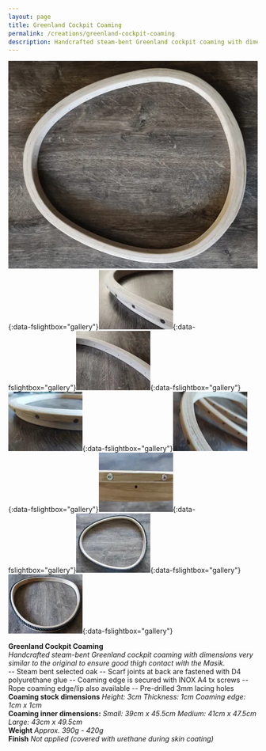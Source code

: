 ```yaml
---
layout: page
title: Greenland Cockpit Coaming
permalink: /creations/greenland-cockpit-coaming
description: Handcrafted steam-bent Greenland cockpit coaming with dimensions very similar to the original to ensure good thigh contact with the Masik
---
```


[![greenland_coaming_01](/assets/images/creations/coaming/coaming_01_s.webp)](/assets/images/creations/coaming/coaming_01.webp){:data-fslightbox="gallery"}[![greenland_coaming_02](/assets/images/creations/coaming/coaming_02_s.webp)](/assets/images/creations/coaming/coaming_02.webp){:data-fslightbox="gallery"}[![greenland_coaming_03](/assets/images/creations/coaming/coaming_03_s.webp)](/assets/images/creations/coaming/coaming_03.webp){:data-fslightbox="gallery"}[![greenland_coaming_04](/assets/images/creations/coaming/coaming_05_s.webp)](/assets/images/creations/coaming/coaming_05.webp){:data-fslightbox="gallery"}[![greenland_coaming_05](/assets/images/creations/coaming/coaming_04_s.webp)](/assets/images/creations/coaming/coaming_04.webp){:data-fslightbox="gallery"}[![greenland_coaming_inox_a4](/assets/images/creations/coaming/coaming_inox_a4_s.webp)](/assets/images/creations/coaming/coaming_inox_a4.webp){:data-fslightbox="gallery"}[![greenland_coaming_rope_lip_01](/assets/images/creations/coaming/coaming_rope_lip_01_s.webp)](/assets/images/creations/coaming/coaming_rope_lip_01.webp){:data-fslightbox="gallery"}[![greenland_coaming_rope_lip_02](/assets/images/creations/coaming/coaming_rope_lip_02_s.webp)](/assets/images/creations/coaming/coaming_rope_lip_02.webp){:data-fslightbox="gallery"}

**Greenland Cockpit Coaming**<br />
_Handcrafted steam-bent Greenland cockpit coaming with dimensions very similar to the original to ensure good thigh contact with the Masik._<br />
-- Steam bent selected oak
-- Scarf joints at back are fastened with D4 polyurethane glue
-- Coaming edge is secured with INOX A4 tx screws
-- Rope coaming edge/lip also available
-- Pre-drilled 3mm lacing holes<br />
**Coaming stock dimensions**
_Height: 3cm_
_Thickness: 1cm_
_Coaming edge: 1cm x 1cm_<br />
**Coaming inner dimensions:**
_Small: 39cm x 45.5cm_
_Medium: 41cm x 47.5cm_
_Large: 43cm x 49.5cm_<br />
**Weight**
_Approx. 390g - 420g_<br />
**Finish**
_Not applied (covered with urethane during skin coating)_<br />

